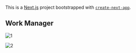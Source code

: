 This is a [Next.js](https://nextjs.org/) project bootstrapped with [`create-next-app`](https://github.com/vercel/next.js/tree/canary/packages/create-next-app).

## Work Manager

![1](https://github.com/SankalpHaritash21/work-manager/assets/110713125/5ee7cf81-035e-45e3-bd87-228f05ae33a8)


![2](https://github.com/SankalpHaritash21/work-manager/assets/110713125/0585d86a-8e42-4ab8-b5bb-11ed67264df1)
